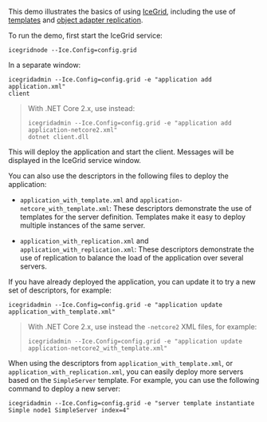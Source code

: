 This demo illustrates the basics of using [IceGrid][1], including the use of
[templates][2] and [object adapter replication][3].

To run the demo, first start the IceGrid service:

```
icegridnode --Ice.Config=config.grid
```

In a separate window:
```
icegridadmin --Ice.Config=config.grid -e "application add application.xml"
client
```

> With .NET Core 2.x, use instead:
> ```
> icegridadmin --Ice.Config=config.grid -e "application add application-netcore2.xml"
> dotnet client.dll
> ```

This will deploy the application and start the client. Messages will
be displayed in the IceGrid service window.

You can also use the descriptors in the following files to deploy the
application:

* `application_with_template.xml` and
  `application-netcore_with_template.xml`: These descriptors
  demonstrate the use of templates for the server definition.
  Templates make it easy to deploy multiple instances of the same
  server.

* `application_with_replication.xml` and
  `application_with_replication.xml`: These descriptors demonstrate
  the use of replication to balance the load of the application over
  several servers.

If you have already deployed the application, you can update it to try
a new set of descriptors, for example:

```
icegridadmin --Ice.Config=config.grid -e "application update application_with_template.xml"
```

> With .NET Core 2.x, use instead the `-netcore2` XML files, for example:
> ```
> icegridadmin --Ice.Config=config.grid -e "application update application-netcore2_with_template.xml"
> ```

When using the descriptors from `application_with_template.xml`, or
`application_with_replication.xml`, you can easily deploy more servers
based on the `SimpleServer` template. For example, you can use the
following command to deploy a new server:

```
icegridadmin --Ice.Config=config.grid -e "server template instantiate Simple node1 SimpleServer index=4"
```

[1]: https://doc.zeroc.com/ice/3.7/ice-services/icegrid
[2]: https://doc.zeroc.com/ice/3.7/ice-services/icegrid/icegrid-templates
[3]: https://doc.zeroc.com/ice/3.7/ice-services/icegrid/object-adapter-replication
